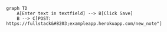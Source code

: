 <!-- This mermaid diagram is for Exercise 0.4 -->
```mermaid
graph TD
    A[Enter text in textfield] --> B[Click Save]
    B --> C[POST: https://fullstack&#8203;exampleapp.herokuapp.com/new_note"]